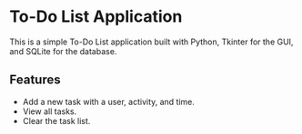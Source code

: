 # To-Do List Application

This is a simple To-Do List application built with Python, Tkinter for the GUI, and SQLite for the database.

## Features

- Add a new task with a user, activity, and time.
- View all tasks.
- Clear the task list.


